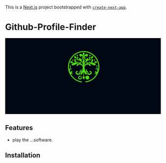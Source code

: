 This is a [Next.js](https://nextjs.org/) project bootstrapped with [`create-next-app`](https://github.com/vercel/next.js/tree/canary/packages/create-next-app).

# Github-Profile-Finder

![Image Alt Text](Screenshot-for-readme)

## Features
- play the ...software.

## Installation


